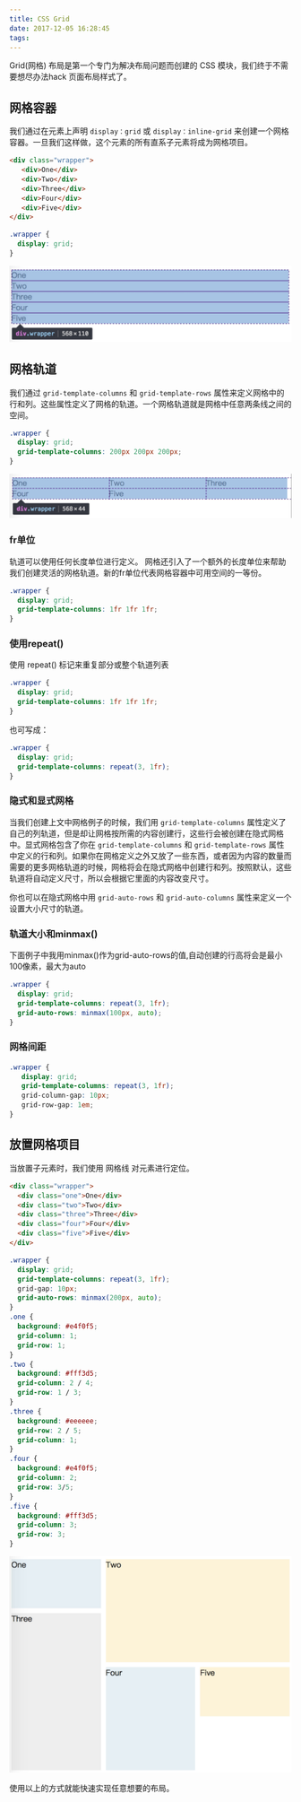 ```yaml
---
title: CSS Grid
date: 2017-12-05 16:28:45
tags:
---
```

Grid(网格) 布局是第一个专门为解决布局问题而创建的 CSS 模块，我们终于不需要想尽办法hack 页面布局样式了。

## 网格容器
我们通过在元素上声明 `display：grid` 或 `display：inline-grid` 来创建一个网格容器。一旦我们这样做，这个元素的所有直系子元素将成为网格项目。
```html
<div class="wrapper">
   <div>One</div>
   <div>Two</div>
   <div>Three</div>
   <div>Four</div>
   <div>Five</div>
</div>
```
```css
.wrapper {
  display: grid;
}
```
![](images/css_grid_1.jpeg)

## 网格轨道
我们通过 `grid-template-columns` 和 `grid-template-rows` 属性来定义网格中的行和列。这些属性定义了网格的轨道。一个网格轨道就是网格中任意两条线之间的空间。
```css
.wrapper {
  display: grid;
  grid-template-columns: 200px 200px 200px;
}
```
![](images/css_grid_2.jpeg)

### fr单位
轨道可以使用任何长度单位进行定义。 网格还引入了一个额外的长度单位来帮助我们创建灵活的网格轨道。新的fr单位代表网格容器中可用空间的一等份。
```css
.wrapper {
  display: grid;
  grid-template-columns: 1fr 1fr 1fr;
}
```
### 使用repeat()
使用 repeat() 标记来重复部分或整个轨道列表
```css
.wrapper {
  display: grid;
  grid-template-columns: 1fr 1fr 1fr;
}
```
也可写成：
```css
.wrapper {
  display: grid;
  grid-template-columns: repeat(3, 1fr);
}
```
### 隐式和显式网格
当我们创建上文中网格例子的时候，我们用 `grid-template-columns` 属性定义了自己的列轨道，但是却让网格按所需的内容创建行，这些行会被创建在隐式网格中。显式网格包含了你在 `grid-template-columns` 和 `grid-template-rows` 属性中定义的行和列。如果你在网格定义之外又放了一些东西，或者因为内容的数量而需要的更多网格轨道的时候，网格将会在隐式网格中创建行和列。按照默认，这些轨道将自动定义尺寸，所以会根据它里面的内容改变尺寸。

你也可以在隐式网格中用 `grid-auto-rows` 和 `grid-auto-columns` 属性来定义一个设置大小尺寸的轨道。

### 轨道大小和minmax()
下面例子中我用minmax()作为grid-auto-rows的值,自动创建的行高将会是最小100像素，最大为auto
```css
.wrapper {
  display: grid;
  grid-template-columns: repeat(3, 1fr);
  grid-auto-rows: minmax(100px, auto);
}
```
### 网格间距
```css
.wrapper {
   display: grid;
   grid-template-columns: repeat(3, 1fr);
   grid-column-gap: 10px;
   grid-row-gap: 1em;
}
```

## 放置网格项目
当放置子元素时，我们使用 网格线 对元素进行定位。
```html
<div class="wrapper">
  <div class="one">One</div>
  <div class="two">Two</div>
  <div class="three">Three</div>
  <div class="four">Four</div>
  <div class="five">Five</div>
</div>
```
```css
.wrapper {
  display: grid;
  grid-template-columns: repeat(3, 1fr);
  grid-gap: 10px;
  grid-auto-rows: minmax(200px, auto);
}
.one {
  background: #e4f0f5;
  grid-column: 1;
  grid-row: 1;
}
.two {
  background: #fff3d5;
  grid-column: 2 / 4;
  grid-row: 1 / 3;
}
.three {
  background: #eeeeee;
  grid-row: 2 / 5;
  grid-column: 1;
}
.four {
  background: #e4f0f5;
  grid-column: 2;
  grid-row: 3/5;
}
.five {
  background: #fff3d5;
  grid-column: 3;
  grid-row: 3;
}
```
![](images/css_grid_3.jpeg)

使用以上的方式就能快速实现任意想要的布局。
